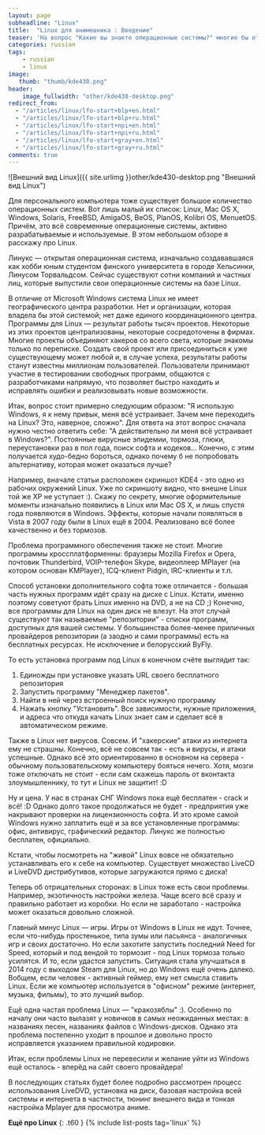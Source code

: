 ```yaml
---
layout: page
subheadline: "Linux"
title:  "Linux для анимешника : Введение"
teaser: 'На вопрос "Какие вы знаете операционные системы?" многие бы ответили примерно так: Windows XP, Vista, Windows Seven. Однако, данный ответ не совсем правильный. По-сути, это одна и та же операционная система — Windows, отличаются лишь версии. Спектр операционных систем намного шире, как и спектр устройств, на которые они устанавливаются. Например, на DVD- и Flash- плеерах также стоят операционки, на мобильниках, ракетах и даже на некоторых наручных часах. Однако, не будем углубляться слишком далеко, вернёмся к нашему персональному компьютеру.'
categories: russian
tags:
    - russian
    - linux
image:
   thumb: "thumb/kde430.png"
header:
    image_fullwidth: "other/kde430-desktop.png"
redirect_from:
  - "/articles/linux/lfo-start+blp+en.html"
  - "/articles/linux/lfo-start+blp+ru.html"
  - "/articles/linux/lfo-start+npi+en.html"
  - "/articles/linux/lfo-start+npi+ru.html"
  - "/articles/linux/lfo-start+gray+en.html"
  - "/articles/linux/lfo-start+gray+ru.html"
comments: true
---
```


![Внешний вид Linux]({{ site.urlimg }}other/kde430-desktop.png "Внешний вид Linux")

Для персонального компьютера тоже существует большое количество операционных систем. Вот лишь малый их список: Linux, Mac OS X, Windows, Solaris, FreeBSD, AmigaOS, BeOS, PlanOS, Kolibri OS, MenuetOS. Причём, это всё современные операционные системы, активно разрабатываемые и используемые. В этом небольшом обзоре я расскажу про Linux.

Линукс — открытая операционная система, изначально создававшаяся как хобби юным студентом финского университета в городе Хельсинки, Линусом Торвальдсом. Сейчас существуют сотни компаний и частных лиц, которые выпустили свои операционные системы на базе Linux.

В отличие от Microsoft Windows система Linux не имеет географического центра разработки. Нет и организации, которая владела бы этой системой; нет даже единого координационного центра. Программы для Linux — результат работы тысяч проектов. Некоторые из этих проектов централизованы, некоторые сосредоточены в фирмах. Многие проекты объединяют хакеров со всего света, которые знакомы только по переписке. Создать свой проект или присоединиться к уже существующему может любой и, в случае успеха, результаты работы станут известны миллионам пользователей. Пользователи принимают участие в тестировании свободных программ, общаются с разработчиками напрямую, что позволяет быстро находить и исправлять ошибки и реализовывать новые возможности.

Итак, вопрос стоит примерно следующим образом: "Я использую Windows, я к нему привык, меня всё устраивает. Зачем мне переходить на Linux? Это, наверное, сложно". Для ответа на этот вопрос сначала нужно честно ответить себе: "А действительно ли меня всё устраивает в Windows?". Постоянные вирусные эпидемии, тормоза, глюки, переустановки раз в пол года, поиск софта и кодеков... Конечно, с этим получается худо-бедно бороться, однако почему б не попробовать альтернативу, которая может оказаться лучше?

Например, вначале статьи расположен скриншот KDE4 - это одно из рабочих окружений Linux. Уже по скриншоту видно, что внешне Linux той же ХР не уступает :). Скажу по секрету, многие оформительные моменты изначально появились в Linux или Mac OS X, и лишь спустя года появляются в Windows. Эффекты, которые начали появляться в Vista в 2007 году были в Linux ещё в 2004. Реализовано всё более качественно и без тормозов.

Проблема программного обеспечения также не стоит. Многие программы кроссплатформенны: браузеры Mozilla Firefox и Opera, почтовик Thunderbird, VOIP-телефон Skype, видеоплеер MPlayer (на котором основан KMPlayer), ICQ-клиент Pidgin, IRC-клиенты и т.п.

Способ установки дополнительного софта тоже отличается - большая часть нужных программ идёт сразу на диске с Linux. Кстати, именно поэтому советуют брать Linux именно на DVD, а не на CD ;) Конечно, все программы для Linux на один диск не влезут. На этот случай существуют так называемые "репозитории" - списки программ, доступных для вашей системы. У большинства более-менее приличных провайдеров репозитории (а заодно и сами программы) есть на бесплатных ресурсах. Не исключение и белорусский ByFly.

То есть установка программ под Linux в конечном счёте выглядит так:

1. Единожды при установке указать URL своего бесплатного репозитория
2. Запустить программу "Менеджер пакетов".
3. Найти в ней через встроенный поиск нужную программу
4. Нажать кнопку "Установить". Все зависимости, нужные приложения, и адреса что откуда качать Linux знает сам и сделает всё в автоматическом режиме.
 
Также в Linux нет вирусов. Совсем. И "хакерские" атаки из интернета ему не страшны. Конечно, всё не совсем так - есть и вирусы, и атаки успешные. Однако всё это ориентированно в основном на сервера - обычному пользовательскому компьютеру бояться нечего. Хотя, мозги тоже отключать не стоит - если сам скажешь пароль от вконтакта злоумышленнику, то тут и Linux не защитит! :D

Ну и цена. У нас в странах СНГ Windows пока ещё бесплатен - crack и всё! :D Однако долго такое продолжаться не будет - предприятия уже накрывают проверки на лицензионность софта. И это кроме самой Windows нужно заплатить ещё и за все установленные программы: офис, антивирус, графический редактор. Линукс же полностью бесплатен, официально.

Кстати, чтобы посмотреть на "живой" Linux вовсе не обязательно устанавливать его к себе на компьютер. Существует множество LiveCD и LiveDVD дистрибутивов, которые загружаются прямо с диска!

Теперь об отрицательных сторонах: в Linux тоже есть свои проблемы. Например, экзотичность настройки железа. Чаще всего всё сразу и правильно работает из коробки. Но если не заработало - настройка может оказаться довольно сложной.

Главный минус Linux — игры. Игры от Windows в Linux не идут. Точнее, если что-нибудь простенькое, типа зумы или пасьянса - аналогичных игр и своих достаточно. Но если захотите запустить последний Need for Speed, который и под вендой то тормозит - под Linux тормоза только усилятся. И то, если удастся запустить. Ситуация стала улучшаться в 2014 году с выходом Steam для Linux, но до Windows ещё очень далеко. Вобщем, если человек - активный геймер, ему нет смысла ставить Linux. Если же компьютер используется в "офисном" режиме (интернет, музыка, фильмы), то это лучший выбор.

Ещё одна частая проблема Linux — "кракозяблы" :). Особенно по началу они часто вылазят у новичков в самых неожиданных местах: в названиях песен, названиях файлов с Windows-дисков. Однако эта проблема постепенно уходит в прошлое и довольно просто исправляется указанием правильной кодировки.

 
Итак, если проблемы Linux не перевесили и желание уйти из Windows ещё осталось - вперёд на сайт своего провайдера!

В последующих статьях будет более подробно рассмотрен процесс использования LiveDVD, установка на диск, базовая настройка всей системы и интернета в частности, тюнинг внешнего вида и тонкая настройка Mplayer для просмотра аниме.


**Ещё про Linux**
{: .t60 }
{% include list-posts tag='linux' %}

